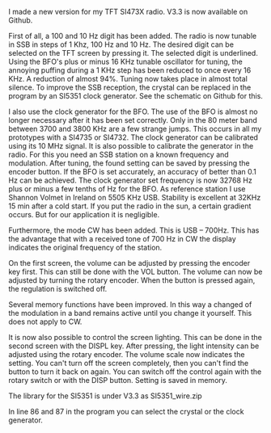 I made a new version for my TFT SI473X radio. V3.3 is now available on Github.

First of all, a 100 and 10 Hz digit has been added. The radio is now tunable in SSB in steps of 1 Khz, 100 Hz and 10 Hz. 
The desired digit can be selected on the TFT screen by pressing it. The selected digit is underlined. 
Using the BFO's plus or minus 16 KHz tunable oscillator for tuning, the annoying puffing during a 1 KHz step has been reduced to once every 16 KHz.
A reduction of almost 94%. Tuning now takes place in almost total silence.
To improve the SSB reception, the crystal can be replaced in the program by an SI5351 clock generator. See the schematic on Github for this. 

I also use the clock generator for the BFO. The use of the BFO is almost no longer necessary after it has been set correctly. 
Only in the 80 meter band between 3700 and 3800 KHz are a few strange jumps. This occurs in all my prototypes with a SI4735 or SI4732. 
The clock generator can be calibrated using its 10 MHz signal. It is also possible to calibrate the generator in the radio. 
For this you need an SSB station on a known frequency and modulation. After tuning, the found setting can be saved by pressing the encoder button. 
If the BFO is set accurately, an accuracy of better than 0.1 Hz can be achieved. The clock generator set frequency is now 32768 Hz plus or minus a few tenths of Hz for the BFO. 
As reference station I use Shannon Volmet in Ireland on 5505 KHz USB. 
Stability is excellent at 32KHz 15 min after a cold start. If you put the radio in the sun, a certain gradient occurs. But for our application it is negligible.

Furthermore, the mode CW has been added. This is USB – 700Hz. 
This has the advantage that with a received tone of 700 Hz in CW the display indicates the original frequency of the station.

On the first screen, the volume can be adjusted by pressing the encoder key first. 
This can still be done with the VOL button. The volume can now be adjusted by turning the rotary encoder. When the button is pressed again, the regulation is switched off.

Several memory functions have been improved. In this way a changed of the modulation in a band remains active until you change it yourself. This does not apply to CW.

It is now also possible to control the screen lighting. This can be done in the second screen with the DISPL key. 
After pressing, the light intensity can be adjusted using the rotary encoder. 
The volume scale now indicates the setting. You can't turn off the screen completely, then you can't find the button to turn it back on again. 
You can switch off the control again with the rotary switch or with the DISP button. Setting is saved in memory.

The library for the SI5351 is under V3.3 as SI5351_wire.zip

In line 86 and 87 in the program you can select the crystal or the clock generator.

